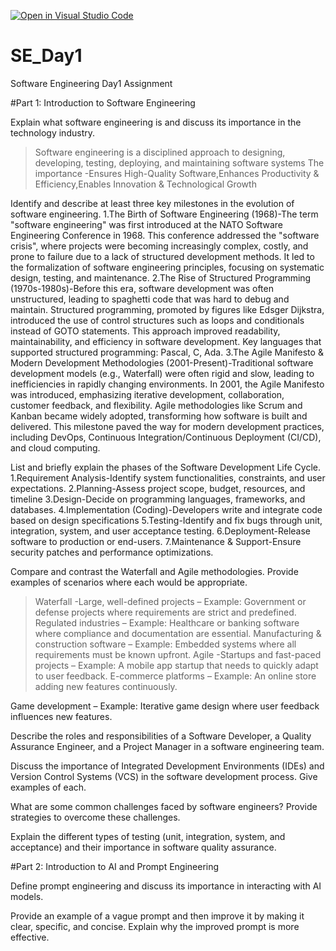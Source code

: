 [![Open in Visual Studio Code](https://classroom.github.com/assets/open-in-vscode-2e0aaae1b6195c2367325f4f02e2d04e9abb55f0b24a779b69b11b9e10269abc.svg)](https://classroom.github.com/online_ide?assignment_repo_id=18435592&assignment_repo_type=AssignmentRepo)
# SE_Day1
Software Engineering Day1 Assignment

#Part 1: Introduction to Software Engineering

Explain what software engineering is and discuss its importance in the technology industry.
>Software engineering is a disciplined approach to designing, developing, testing, deploying, and maintaining software systems
>The importance -Ensures High-Quality Software,Enhances Productivity & Efficiency,Enables Innovation & Technological Growth

Identify and describe at least three key milestones in the evolution of software engineering.
1.The Birth of Software Engineering (1968)-The term "software engineering" was first introduced at the NATO Software Engineering Conference in 1968.
This conference addressed the "software crisis", where projects were becoming increasingly complex, costly, and prone to failure due to a lack of structured development methods.
It led to the formalization of software engineering principles, focusing on systematic design, testing, and maintenance.
2.The Rise of Structured Programming (1970s-1980s)-Before this era, software development was often unstructured, leading to spaghetti code that was hard to debug and maintain.
Structured programming, promoted by figures like Edsger Dijkstra, introduced the use of control structures such as loops and conditionals instead of GOTO statements.
This approach improved readability, maintainability, and efficiency in software development.
Key languages that supported structured programming: Pascal, C, Ada.
3.The Agile Manifesto & Modern Development Methodologies (2001-Present)-Traditional software development models (e.g., Waterfall) were often rigid and slow, leading to inefficiencies in rapidly changing environments.
In 2001, the Agile Manifesto was introduced, emphasizing iterative development, collaboration, customer feedback, and flexibility.
Agile methodologies like Scrum and Kanban became widely adopted, transforming how software is built and delivered.
This milestone paved the way for modern development practices, including DevOps, Continuous Integration/Continuous Deployment (CI/CD), and cloud computing.


List and briefly explain the phases of the Software Development Life Cycle.
1.Requirement Analysis-Identify system functionalities, constraints, and user expectations.
2.Planning-Assess project scope, budget, resources, and timeline
3.Design-Decide on programming languages, frameworks, and databases.
4.Implementation (Coding)-Developers write and integrate code based on design specifications
5.Testing-Identify and fix bugs through unit, integration, system, and user acceptance testing.
6.Deployment-Release software to production or end-users.
7.Maintenance & Support-Ensure security patches and performance optimizations.

Compare and contrast the Waterfall and Agile methodologies. Provide examples of scenarios where each would be appropriate.
>Waterfall -Large, well-defined projects – Example: Government or defense projects where requirements are strict and predefined.
Regulated industries – Example: Healthcare or banking software where compliance and documentation are essential.
Manufacturing & construction software – Example: Embedded systems where all requirements must be known upfront.
>Agile -Startups and fast-paced projects – Example: A mobile app startup that needs to quickly adapt to user feedback.
E-commerce platforms – Example: An online store adding new features continuously.

Game development – Example: Iterative game design where user feedback influences new features.

Describe the roles and responsibilities of a Software Developer, a Quality Assurance Engineer, and a Project Manager in a software engineering team.


Discuss the importance of Integrated Development Environments (IDEs) and Version Control Systems (VCS) in the software development process. Give examples of each.


What are some common challenges faced by software engineers? Provide strategies to overcome these challenges.


Explain the different types of testing (unit, integration, system, and acceptance) and their importance in software quality assurance.


#Part 2: Introduction to AI and Prompt Engineering


Define prompt engineering and discuss its importance in interacting with AI models.


Provide an example of a vague prompt and then improve it by making it clear, specific, and concise. Explain why the improved prompt is more effective.
